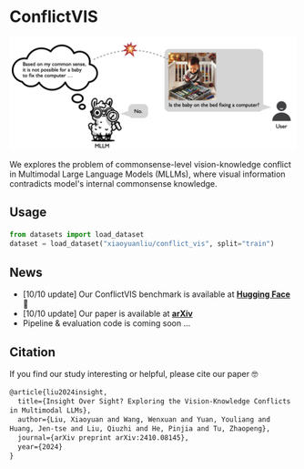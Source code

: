 # ConflictVIS
<p><img src='assets/teaser.png'> </p>
We explores the problem of commonsense-level vision-knowledge conflict in Multimodal Large Language Models (MLLMs), where visual information contradicts model's internal commonsense knowledge.

## Usage
```python
from datasets import load_dataset
dataset = load_dataset("xiaoyuanliu/conflict_vis", split="train")
```

## News 
- \[10/10 update\] Our ConflictVIS benchmark is available at [**Hugging Face**](https://huggingface.co/datasets/xiaoyuanliu/conflict_vis) 🤗
- \[10/10 update\] Our paper is available at [**arXiv**](https://arxiv.org/abs/2410.08145)
- Pipeline & evaluation code is coming soon ...

## Citation
If you find our study interesting or helpful, please cite our paper 🤓
```
@article{liu2024insight,
  title={Insight Over Sight? Exploring the Vision-Knowledge Conflicts in Multimodal LLMs},
  author={Liu, Xiaoyuan and Wang, Wenxuan and Yuan, Youliang and Huang, Jen-tse and Liu, Qiuzhi and He, Pinjia and Tu, Zhaopeng},
  journal={arXiv preprint arXiv:2410.08145},
  year={2024}
}
```